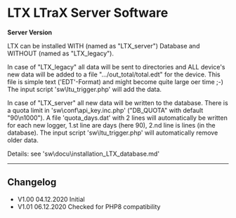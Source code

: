 # LTX LTraX Server Software #
**Server Version**

LTX can be installed WITH (named as "LTX_server") Database and WITHOUT (named as "LTX_legacy").

In case of "LTX_legacy" all data will be sent to directories and ALL device's new data will
be added to a file ".../out_total/total.edt" for the device. 
This file is simple text ('EDT'-Format) and might become quite large oer time ;-)
The input script 'sw\ltu_trigger.php' will add the data.

In case of "LTX_server" all new data will be written to the database. There is a quota limit in 
'sw\conf\api_key.inc.php' ("DB_QUOTA" with default "90\n1000"). A file 'quota_days.dat' with 2 lines
will automatically be written for each new logger, 1.st line are days (here 90), 2.nd line is lines (in the database).
The input script 'sw\ltu_trigger.php' will automatically remove older data.

Details: see 'sw\docu\installation_LTX_database.md'

---

## Changelog ##
- V1.00 04.12.2020 Initial
- V1.01 06.12.2020 Checked for PHP8 compatibility
